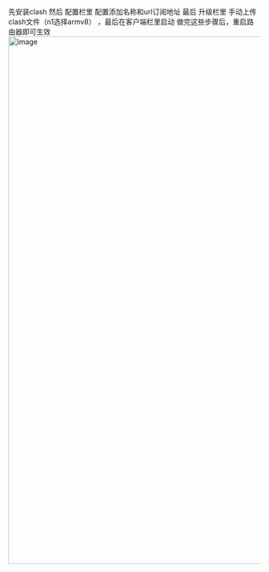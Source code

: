先安装clash 然后 配置栏里  配置添加名称和url订阅地址
最后 升级栏里 手动上传clash文件（n1选择armv8） ，最后在客户端栏里启动
做完这些步骤后，重启路由器即可生效
<img width="1055" alt="image" src="https://github.com/logep/logep.github.io/assets/6442945/c56ab278-e7ae-405a-b3db-2f1f8b62d8aa">
